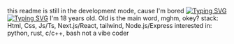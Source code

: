 this readme is still in the development mode, cause I'm bored
[![Typing SVG](https://readme-typing-svg.demolab.com?font=Doto&weight=700&size=34&letterSpacing=&duration=7000&pause=&color=FFDC48&repeat=false&width=435&lines=Hello%2C+my+name+is+.+++.+)](https://git.io/typing-svg)
[![Typing SVG](https://readme-typing-svg.demolab.com?font=Doto&weight=800&size=50&letterSpacing=&duration=2000&pause=4000&color=2AFFE4&center=true&vCenter=true&repeat=false&width=1000&lines=+;Ivan+Kurbakov)](https://git.io/typing-svg)
I'm 18 years old. Old is the main word, mghm, okey?
stack: Html, Css, Js/Ts, Next.js/React, tailwind, Node.js/Express
interested in: python, rust, c/c++, bash
not a vibe coder
